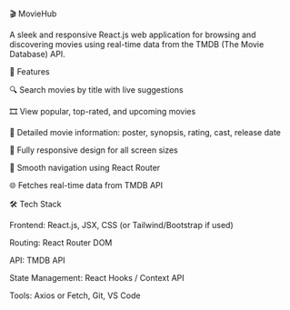 🎬 MovieHub

A sleek and responsive React.js web application for browsing and discovering movies using real-time data from the TMDB (The Movie Database) API.

🚀 Features

🔍 Search movies by title with live suggestions

🎞️ View popular, top-rated, and upcoming movies

📄 Detailed movie information: poster, synopsis, rating, cast, release date

📱 Fully responsive design for all screen sizes

🔁 Smooth navigation using React Router

🌐 Fetches real-time data from TMDB API


🛠️ Tech Stack

Frontend: React.js, JSX, CSS (or Tailwind/Bootstrap if used)

Routing: React Router DOM

API: TMDB API

State Management: React Hooks / Context API

Tools: Axios or Fetch, Git, VS Code

